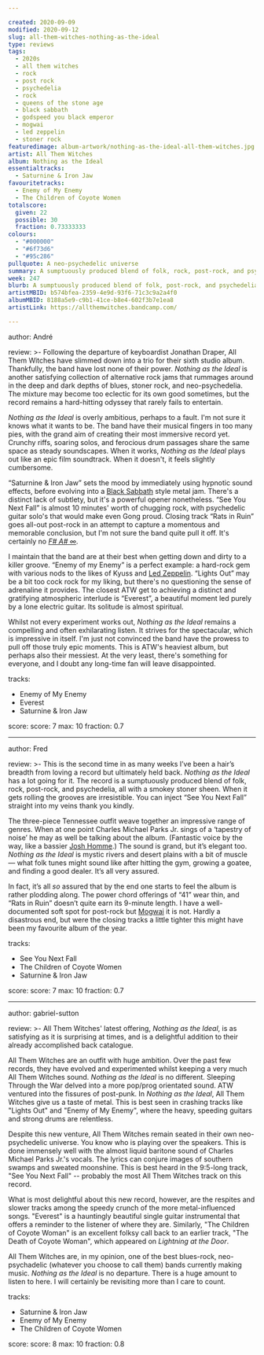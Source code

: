 ```yaml
---

created: 2020-09-09
modified: 2020-09-12
slug: all-them-witches-nothing-as-the-ideal
type: reviews
tags:
  - 2020s
  - all them witches
  - rock
  - post rock
  - psychedelia
  - rock
  - queens of the stone age
  - black sabbath
  - godspeed you black emperor
  - mogwai
  - led zeppelin
  - stoner rock
featuredimage: album-artwork/nothing-as-the-ideal-all-them-witches.jpg
artist: All Them Witches
album: Nothing as the Ideal
essentialtracks:
  - Saturnine & Iron Jaw 
favouritetracks:
  - Enemy of My Enemy
  - The Children of Coyote Women
totalscore:
  given: 22
  possible: 30
  fraction: 0.73333333
colours:
  - "#000000"
  - "#6f73d6"
  - "#95c286"
pullquote: A neo-psychedelic universe
summary: A sumptuously produced blend of folk, rock, post-rock, and psychedelia, all with a smokey stoner sheen. When it gets rolling the grooves are irresistible.
week: 247
blurb: A sumptuously produced blend of folk, post-rock, and psychedelia, all with a smokey stoner sheen. When it gets rolling the grooves are irresistible.
artistMBID: b574bfea-2359-4e9d-93f6-71c3c9a2a4f0
albumMBID: 8188a5e9-c9b1-41ce-b8e4-602f3b7e1ea8
artistLink: https://allthemwitches.bandcamp.com/

---
```


author: André

review: >-
  Following the departure of keyboardist Jonathan Draper, All Them Witches have slimmed down into a trio for their sixth studio album. Thankfully, the band have lost none of their power. *Nothing as the Ideal* is another satisfying collection of alternative rock jams that rummages around in the deep and dark depths of blues, stoner rock, and neo-psychedelia. The mixture may become too eclectic for its own good sometimes, but the record remains a hard-hitting odyssey that rarely fails to entertain.

  *Nothing as the Ideal* is overly ambitious, perhaps to a fault. I'm not sure it knows what it wants to be. The band have their musical fingers in too many pies, with the grand aim of creating their most immersive record yet. Crunchy riffs, soaring solos, and ferocious drum passages share the same space as steady soundscapes. When it works, *Nothing as the Ideal* plays out like an epic film soundtrack. When it doesn't, it feels slightly cumbersome.

  “Saturnine & Iron Jaw” sets the mood by immediately using hypnotic sound effects, before evolving into a [Black Sabbath](/reviews/black-sabbath-paranoid/) style metal jam. There's a distinct lack of subtlety, but it's a powerful opener nonetheless. “See You Next Fall” is almost 10 minutes' worth of chugging rock, with psychedelic guitar solo's that would make even Gong proud. Closing track “Rats in Ruin” goes all-out post-rock in an attempt to capture a momentous and memorable conclusion, but I'm not sure the band quite pull it off. It's certainly no [*F# A# ∞*](/reviews/godspeed-you-black-emperor-f-sharp-a-sharp-infinity/).

  I maintain that the band are at their best when getting down and dirty to a killer groove. “Enemy of my Enemy” is a perfect example: a hard-rock gem with various nods to the likes of Kyuss and [Led Zeppelin](/reviews/led-zeppelin-led-zeppelin/). “Lights Out” may be a bit too cock rock for my liking, but there's no questioning the sense of adrenaline it provides. The closest ATW get to achieving a distinct and gratifying atmospheric interlude is “Everest”, a beautiful moment led purely by a lone electric guitar. Its solitude is almost spiritual.

  Whilst not every experiment works out, *Nothing as the Ideal* remains a compelling and often exhilarating listen. It strives for the spectacular, which is impressive in itself. I'm just not convinced the band have the prowess to pull off those truly epic moments. This is ATW's heaviest album, but perhaps also their messiest. At the very least, there's something for everyone, and I doubt any long-time fan will leave disappointed.

tracks:
  - Enemy of My Enemy
  - Everest
  - Saturnine & Iron Jaw

score:
  score: 7
  max: 10
  fraction: 0.7

---

author: Fred

review: >-
  This is the second time in as many weeks I’ve been a hair’s breadth from loving a record but ultimately held back. *Nothing as the Ideal* has a lot going for it. The record is a sumptuously produced blend of folk, rock, post-rock, and psychedelia, all with a smokey stoner sheen. When it gets rolling the grooves are irresistible. You can inject “See You Next Fall” straight into my veins thank you kindly.

  The three-piece Tennessee outfit weave together an impressive range of genres. When at one point Charles Michael Parks Jr. sings of a ‘tapestry of noise’ he may as well be talking about the album. (Fantastic voice by the way, like a bassier [Josh Homme](/reviews/queens-of-the-stone-age-queens-of-the-stone-age/).) The sound is grand, but it’s elegant too. *Nothing as the Ideal* is mystic rivers and desert plains with a bit of muscle — what folk tunes might sound like after hitting the gym, growing a goatee, and finding a good dealer. It’s all very assured.

  In fact, it’s all *so* assured that by the end one starts to feel the album is rather plodding along. The power chord offerings of “41” wear thin, and “Rats in Ruin” doesn’t quite earn its 9-minute length. I have a well-documented soft spot for post-rock but [Mogwai](/reviews/mogwai-every-countrys-sun/) it is not. Hardly a disastrous end, but were the closing tracks a little tighter this might have been my favourite album of the year.

tracks:
  - See You Next Fall
  - The Children of Coyote Women
  - Saturnine & Iron Jaw

score:
  score: 7
  max: 10
  fraction: 0.7

---

author: gabriel-sutton

review: >-
  All Them Witches' latest offering, *Nothing as the Ideal*, is as satisfying as it is surprising at times, and is a delightful addition to their already accomplished back catalogue.

  All Them Witches are an outfit with huge ambition. Over the past few records, they have evolved and experimented whilst keeping a very much All Them Witches sound. *Nothing as the Ideal* is no different. Sleeping Through the War delved into a more pop/prog orientated sound. ATW ventured into the fissures of post-punk. In *Nothing as the Ideal*, All Them Witches give us a taste of metal. This is best seen in crashing tracks like "Lights Out" and "Enemy of My Enemy", where the heavy, speeding guitars and strong drums are relentless.

  Despite this new venture, All Them Witches remain seated in their own neo-psychedelic universe. You know who is playing over the speakers. This is done immensely well with the almost liquid baritone sound of Charles Michael Parks Jr.'s vocals. The lyrics can conjure images of southern swamps and sweated moonshine. This is best heard in the 9:5-long track, "See You Next Fall" -- probably the most All Them Witches track on this record.

  What is most delightful about this new record, however, are the respites and slower tracks among the speedy crunch of the more metal-influenced songs. "Everest" is a hauntingly beautiful single guitar instrumental that offers a reminder to the listener of where they are. Similarly, "The Children of Coyote Woman" is an excellent folksy call back to an earlier track, "The Death of Coyote Woman", which appeared on *Lightning at the Door*.

  All Them Witches are, in my opinion, one of the best blues-rock, neo-psychadelic (whatever you choose to call them) bands currently making music. *Nothing as the Ideal* is no departure. There is a huge amount to listen to here. I will certainly be revisiting more than I care to count.

tracks:
  - Saturnine & Iron Jaw
  - Enemy of My Enemy
  - The Children of Coyote Women

score:
  score: 8
  max: 10
  fraction: 0.8